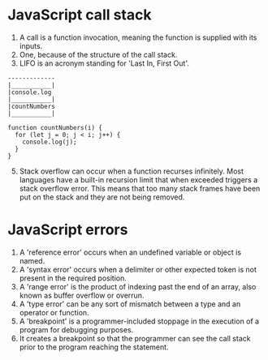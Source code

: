 # JavaScript call stack

1. A call is a function invocation, meaning the function is supplied with its inputs.
2. One, because of the structure of the call stack.
3. LIFO is an acronym standing for 'Last In, First Out'.
 ``````
-------------
|___________|
|console.log
|___________|
|countNumbers
|___________|

function countNumbers(i) {
   for (let j = 0; j < i; j++) {
     console.log(j);
   }
}
``````

5. Stack overflow can occur when a function recurses infinitely. Most languages have a built-in recursion limit that when exceeded triggers a stack overflow error. This means that too many stack frames have been put on the stack and they are not being removed.

# JavaScript errors

1. A 'reference error' occurs when an undefined variable or object is named.
2. A 'syntax error' occurs when a delimiter or other expected token is not present in the required position.
3. A 'range error' is the product of indexing past the end of an array, also known as buffer overflow or overrun.
4. A 'type error' can be any sort of mismatch between a type and an operator or function.
5. A 'breakpoint' is a programmer-included stoppage in the execution of a program for debugging purposes.
6. It creates a breakpoint so that the programmer can see the call stack prior to the program reaching the statement.
